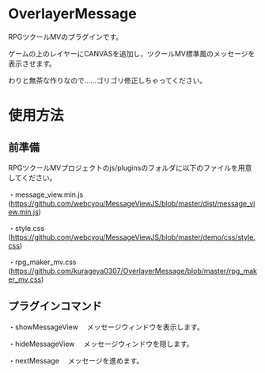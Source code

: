 # OverlayerMessage 
RPGツクールMVのプラグインです。

ゲームの上のレイヤーにCANVASを追加し，ツクールMV標準風のメッセージを表示させます。

わりと無茶な作りなので……ゴリゴリ修正しちゃってください。

# 使用方法
## 前準備
RPGツクールMVプロジェクトのjs/pluginsのフォルダに以下のファイルを用意してください。

・message_view.min.js (https://github.com/webcyou/MessageViewJS/blob/master/dist/message_view.min.js)

・style.css (https://github.com/webcyou/MessageViewJS/blob/master/demo/css/style.css)

・rpg_maker_mv.css (https://github.com/kurageya0307/OverlayerMessage/blob/master/rpg_maker_mv.css)

## プラグインコマンド
・showMessageView
　メッセージウィンドウを表示します。

・hideMessageView
　メッセージウィンドウを隠します。

・nextMessage
　メッセージを進めます。
